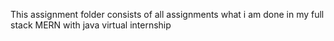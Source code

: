 This assignment folder consists of all assignments what i am done in my full stack MERN with java virtual internship
